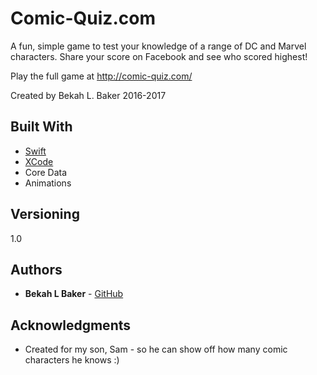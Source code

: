 # Comic-Quiz.com

A fun, simple game to test your knowledge of a range of DC and Marvel characters. Share your score on Facebook and see who scored highest!

Play the full game at http://comic-quiz.com/

Created by Bekah L. Baker 2016-2017

## Built With

* [Swift](https://developer.apple.com/swift/) 
* [XCode](https://developer.apple.com/xcode/)
* Core Data
* Animations

## Versioning

1.0 

## Authors

* **Bekah L Baker** - [GitHub](https://github.com/bekahlbaker)

## Acknowledgments

* Created for my son, Sam - so he can show off how many comic characters he knows :) 

